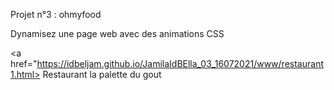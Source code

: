 Projet n°3 : ohmyfood

Dynamisez une page web avec des animations CSS

<a href="https://idbeljam.github.io/JamilaIdBElla_03_16072021/www/restaurant1.html> Restaurant la palette du gout </a>
